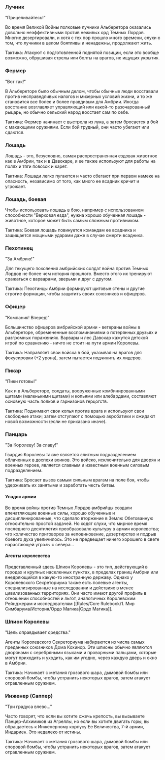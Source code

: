 ### Лучник

"Прицеливайтесь!"

Во время Великой Войны полковые лучники Альберетора оказались довольно неэффективными против неживых орд Темных Лордов. Многие дезертировали, и хотя с тех пор прошло много времени, слухи о том, что лучники в целом боятливы и ненадежны, продолжают жить.

Тактика: Атакуют с подготовленной поднятой позиции, если это вообще возможно, обрушивая стрелы или болты на врагов, не ищущих укрытия.

### Фермер

"Вот так!"

В Альбереторе было обычным делом, чтобы обычные люди восставали против несправедливых налогов и мизерных условий жизни, и то же становится все более и более правдивым для Амбрии. Иногда восстание возглавляет управляющий или какой-то разочарованный рыцарь, но обычно сельский народ восстает сам по себе.

Тактика: Фермер начинает с выстрела из лука, а затем бросается в бой с махающими оружиями. Если бой трудный, они часто убегают или сдаются.

### Лошадь

Лошадь - это, безусловно, самая распространенная ездовая животное как в Амбрии, так и в Давокаре, и ее также используют для работы на полях и тяги повозок и карет.

Тактика: Лошади легко пугаются и часто сбегают при первом намеке на опасность, независимо от того, как много ее всадник кричит и угрожает.

### Лошадь, боевая

Чтобы использовать лошадь в бою, например с использованием способности "Верховая езда", нужна хорошо обученная лошадь - животное, которое может быть самым сложным противником.

Тактика: Боевая лошадь повинуется командам ее всадника и защищается мощными ударами даже в случае смерти всадника.

### Пехотинец

"За Амбрию!"

Для текущего поколения амбрийских солдат война против Темных Лордов не более чем история прошлого. Вместо этого их тренируют сражаться с варварами, зверьми и друг с другом.

Тактика: Пехотинцы Амбрии формируют щитовые стены и другие строгие формации, чтобы защитить своих союзников и офицеров.

### Офицер

"Компания! Вперед!"

Большинство офицеров амбрийской армии - ветераны войны в Альбереторе, обремененные воспоминаниями о потерянных друзьях и разгромных поражениях. Варвары и лес Давокар кажутся детской игрой по сравнению - ничто не стоит на пути армии Королевы.

Тактика: Направляет свои войска в бой, указывая на врагов для фокусировки (+2 урона), затем пытается подчинить их лидеров.

### Пикар

"Пики готовы!"

Как и в Альбереторе, солдаты, вооруженные комбинированными щитами (маленькими щитами) и копьями или алебардами, составляют основную часть полков и гарнизонов герцогств.

Тактика: Поднимают свои копья против врага и используют свои свободные атаки; затем отступают с помощью акробатики и ожидают новой возможности (если не приказано иначе).

### Панцарь

"За Королеву! За славу!"

Гвардия Королевы также является элитным подразделением облаченных в доспехи воинов. Это войско, исключительно для дворян и военных героев, является славным и известным военным силовым подразделением.

Тактика: Бросает вызов самым сильным врагам на поле боя, чтобы удерживать их занятыми и заработать честь битвы.

#### Упадок армии

Во время войны против Темных Лордов амбрийцы создали впечатляющие военные силы, хорошо обученные и дисциплинированные, что сделало вторжение в Землю Обетованную относительно простой задачей. Но ходят слухи, что мирное время последнего десятилетия преобразовало культуру в армии королевства; что количество приговоров за неповиновение, дезертирство и подрыв боевого духа увеличилось. Это не предвещает ничего хорошего в свете нарастающей угрозы с севера...

#### Агенты королевства

Представленный здесь Шпион Королевы - это тип, действующий в городах и крупных населенных пунктах, в пределах границ Амбрии или внедряющийся в какую-то иностранную державу. Однако у Королевского Секреториума также есть полевые агенты, специализированные на исследовании и действиях в менее цивилизованных территориях. Они часто имеют другой профиль в отношении способностей и льгот, аналогичных Королевским Рейнджерам и исследователям [[Rules/Core Rulebook/1. Мир Симбарума/История/Ордо Магика|Ордо Магика]].

### Шпион Королевы

"Цель оправдывает средства."

Агенты Королевского Секреториума набираются из числа самых преданных союзников Дома Кохинор. Эти шпионы обычно являются дворянами с серебряными языками и проворными пальцами, которые могут приходить и уходить, как им угодно, через каждую дверь и окно в Амбрии.

Тактика: Начинает с метания грозового шара, дымовой бомбы или споровой бомбы, чтобы устранить некоторых врагов, затем атакует отравленным оружием.

### Инженер (Саппер)

"Три градуса влево..."

Часто говорят, что если вы хотите сжечь крепость, вы вызываете Панцер-Алхимиков из Агреллы, но если вы хотите двигать горы, вы обращаетесь к Инженерному корпусу Ее Величества, 7-й армии, Индариен. Это недалеко от истины.

Тактика: Начинает с метания грозового шара, дымовой бомбы или споровой бомбы, чтобы устранить некоторых врагов, затем атакует отравленным оружием.
